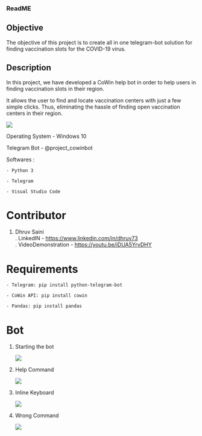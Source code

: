 ### ReadME

## Objective
The objective of this project is to create all in one telegram-bot solution for finding vaccination slots for the COVID-19 virus. 

## Description 
In this project, we have developed a CoWin help bot in order to help users in finding vaccination slots in their region.

It allows the user to find and locate vaccination centers with just a few simple clicks. Thus, eliminating the hassle of finding open vaccination centers in their region.



	
   ![](Images/1.PNG)






Operating System - Windows 10

Telegram Bot - @project_cowinbot

Softwares : 
	
	- Python 3
	
	- Telegram
	
	- Visual Studio Code
	
	
# Contributor
1. Dhruv Saini  
     . LinkedIN - https://www.linkedin.com/in/dhruv73                               
     . VideoDemonstration - https://youtu.be/iDUA5YrvDHY
     
# Requirements
	
	- Telegram: pip install python-telegram-bot
	
	- CoWin API: pip install cowin
	
	- Pandas: pip install pandas
	
	
 
 # Bot
1. Starting the bot


	![](Images/2.0.PNG)


2. Help Command


	![](Images/2.1.PNG)


3.  Inline Keyboard


	![](Images/2.2.PNG)


3.  Wrong Command


	![](Images/3.PNG)
	
